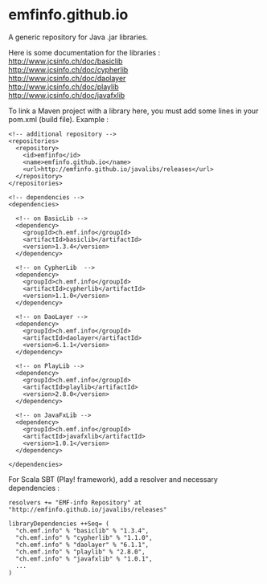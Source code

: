 # emfinfo.github.io
A generic repository for Java .jar libraries. 

Here is some documentation for the libraries :<br>
http://www.jcsinfo.ch/doc/basiclib<br>
http://www.jcsinfo.ch/doc/cypherlib<br>
http://www.jcsinfo.ch/doc/daolayer<br>
http://www.jcsinfo.ch/doc/playlib<br>
http://www.jcsinfo.ch/doc/javafxlib

To link a Maven project with a library here, you must add some lines in your pom.xml (build file). Example :

    <!-- additional repository -->  
    <repositories>
      <repository>
        <id>emfinfo</id>
        <name>emfinfo.github.io</name>
        <url>http://emfinfo.github.io/javalibs/releases</url>
      </repository>
    </repositories>      
    
    <!-- dependencies -->
    <dependencies>
      
      <!-- on BasicLib -->
      <dependency>       
        <groupId>ch.emf.info</groupId>
        <artifactId>basiclib</artifactId>
        <version>1.3.4</version>
      </dependency>
      
      <!-- on CypherLib  -->
      <dependency>       
        <groupId>ch.emf.info</groupId>
        <artifactId>cypherlib</artifactId>
        <version>1.1.0</version>
      </dependency>       
      
      <!-- on DaoLayer -->
      <dependency>       
        <groupId>ch.emf.info</groupId>
        <artifactId>daolayer</artifactId>
        <version>6.1.1</version>
      </dependency>   
      
      <!-- on PlayLib -->
      <dependency>       
        <groupId>ch.emf.info</groupId>
        <artifactId>playlib</artifactId>
        <version>2.8.0</version>
      </dependency>  
            
      <!-- on JavaFxLib -->
      <dependency>       
        <groupId>ch.emf.info</groupId>
        <artifactId>javafxlib</artifactId>
        <version>1.0.1</version>
      </dependency>      
      
    </dependencies>

For Scala SBT (Play! framework), add a resolver and necessary dependencies :<br>

    resolvers += "EMF-info Repository" at "http://emfinfo.github.io/javalibs/releases"
    
    libraryDependencies ++Seq= (
      "ch.emf.info" % "basiclib" % "1.3.4", 
      "ch.emf.info" % "cypherlib" % "1.1.0",
      "ch.emf.info" % "daolayer" % "6.1.1",
      "ch.emf.info" % "playlib" % "2.8.0",
      "ch.emf.info" % "javafxlib" % "1.0.1",
      ...
    )    
